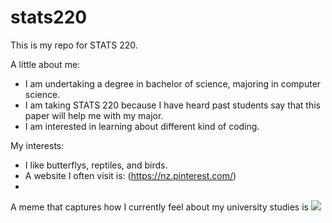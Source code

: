 # stats220

This is my repo for STATS 220. 

A little about me:

- I am undertaking a degree in bachelor of science, majoring in computer science.
- I am taking STATS 220 because I have heard past students say that this paper will help me with my major.
- I am interested in learning about different kind of coding.


My interests:
* I like butterflys, reptiles, and birds.
* A website I often visit is: (https://nz.pinterest.com/)
* 


A meme that captures how I currently feel about my university studies is ![](https://i.pinimg.com/originals/9c/f9/77/9cf97720a2966ce33e2b461fb91b4168.gif)

